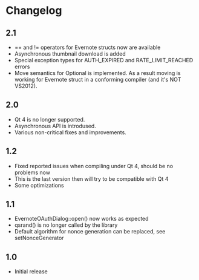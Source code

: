 # Changelog

## 2.1
  * == and != operators for Evernote structs now are available
  * Asynchronous thumbnail download is added
  * Special exception types for AUTH_EXPIRED and RATE_LIMIT_REACHED errors
  * Move semantics for Optional is implemented. As a result moving is working for Evernote struct in a conforming compiler (and it's NOT VS2012).

## 2.0
  * Qt 4 is no longer supported.
  * Asynchronous API is introdused.
  * Various non-critical fixes and improvements.

## 1.2
  * Fixed reported issues when compiling under Qt 4, should be no problems now
  * This is the last version then will try to be compatible with Qt 4
  * Some optimizations

## 1.1
  * EvernoteOAuthDialog::open() now works as expected
  * qsrand() is no longer called by the library
  * Default algorithm for nonce generation can be replaced, see setNonceGenerator

## 1.0
  * Initial release
 
